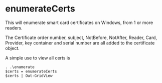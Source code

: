 # enumerateCerts

This will enumerate smart card certificates on Windows, from 1 or more readers.

The Certificate order number, subject, NotBefore, NotAfter, Reader, Card, Provider, key container and serial number are all added to the certificate object. 

A simple use to view all certs is

```
. .\enumerate 
$certs = enumerateCerts
$certs | Out-GridView
```
